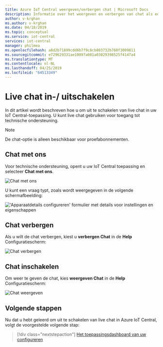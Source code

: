 ```yaml
---
title: Azure IoT Central weergeven/verbergen chat | Microsoft Docs
description: Informatie over het weergeven en verbergen van chat als een gebruiker.
author: v-krghan
ms.author: v-krghan
ms.date: 04/18/2019
ms.topic: conceptual
ms.service: iot-central
services: iot-central
manager: philmea
ms.openlocfilehash: a8d2b71899cdd6b7f9c8cb803732b760f3009811
ms.sourcegitcommit: e729629331ae10097a081a03029398525f4147a4
ms.translationtype: MT
ms.contentlocale: nl-NL
ms.lasthandoff: 04/25/2019
ms.locfileid: "64513349"
---
```

# <a name="toggle-live-chat"></a>Live chat in-/ uitschakelen

In dit artikel wordt beschreven hoe u om uit te schakelen van live chat in uw IoT Central-toepassing. U kunt live chat gebruiken voor toegang tot technische ondersteuning.

> [!NOTE]
> De chat-optie is alleen beschikbaar voor proefabonnementen.

## <a name="chat-with-us"></a>Chat met ons

Voor technische ondersteuning, opent u uw IoT Central toepassing en selecteer **Chat met ons**.

![Chat met ons](media/howto-show-hide-chat/chat-with-us.png)

U kunt een vraag typt, zoals wordt weergegeven in de volgende schermafbeelding:

!['Apparaatdetails configureren' formulier met details voor instellingen en eigenschappen](media/howto-show-hide-chat/sample-chat.png)

## <a name="hide-chat"></a>Chat verbergen

Als u wilt de chat verbergen, kiest u **verbergen Chat** in de **Help** Configuratiescherm:

 ![Chat verbergen](media/howto-show-hide-chat/hide-chat.png)

## <a name="enable-chat"></a>Chat inschakelen

Om weer te geven de chat, kies **weergeven Chat** in de **Help** Configuratiescherm:

 ![Chat weergeven](media/howto-show-hide-chat/show-chat.png)

## <a name="next-steps"></a>Volgende stappen

Nu dat u hebt geleerd om uit te schakelen van live chat in Azure IoT Central, volgt de voorgestelde volgende stap:

> [!div class="nextstepaction"]
> [Het toepassingsdashboard van uw configureren](howto-configure-homepage.md)
